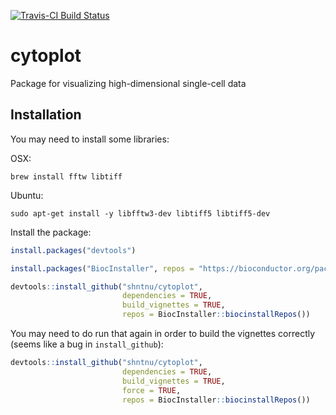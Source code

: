 [![Travis-CI Build Status](https://travis-ci.org/shntnu/cytoplot.svg?branch=master)](https://travis-ci.org/shntnu/cytoplot)

# cytoplot
Package for visualizing high-dimensional single-cell data

## Installation

You may need to install some libraries:

OSX:
```
brew install fftw libtiff
```

Ubuntu:

```
sudo apt-get install -y libfftw3-dev libtiff5 libtiff5-dev 
```

Install the package:

```R
install.packages("devtools")

install.packages("BiocInstaller", repos = "https://bioconductor.org/packages/3.4/bioc")

devtools::install_github("shntnu/cytoplot", 
                         dependencies = TRUE, 
                         build_vignettes = TRUE, 
                         repos = BiocInstaller::biocinstallRepos())
```

You may need to do run that again in order to build the vignettes correctly (seems like a bug in `install_github`):
```R
devtools::install_github("shntnu/cytoplot", 
                         dependencies = TRUE, 
                         build_vignettes = TRUE, 
                         force = TRUE,
                         repos = BiocInstaller::biocinstallRepos())
```
